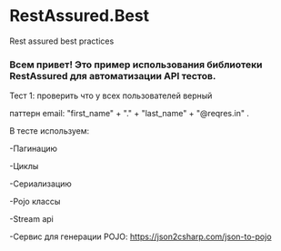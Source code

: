 # RestAssured.Best
Rest assured best practices


### Всем привет! Это пример использования библиотеки RestAssured для автоматизации API тестов.
 


Тест 1: проверить что у всех пользователей верный

паттерн email: "first_name" + "." + "last_name" + "@reqres.in" .

В тесте используем:

-Пагинацию

-Циклы

-Сериализацию

-Pojo классы

-Stream api

-Cервис для генерации POJO: https://json2csharp.com/json-to-pojo 



